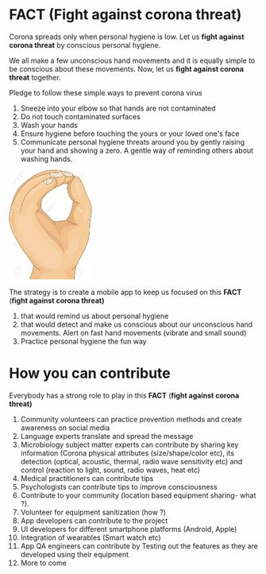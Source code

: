 # FACT (Fight against corona threat)

Corona spreads only when personal hygiene is low. Let us **fight against corona threat** by conscious personal hygiene.

We all make a few unconscious hand movements and it is equally simple to be conscious about these movements. Now, let us **fight against corona threat** together.

Pledge to follow these simple ways to prevent corona virus

1. Sneeze into your elbow so that hands are not contaminated
2. Do not touch contaminated surfaces
3. Wash your hands
4. Ensure hygiene before touching the yours or your loved one&#39;s face
5. Communicate personal hygiene threats around you by gently raising your hand and showing a zero. A gentle way of reminding others about washing hands. 

![](fact.jpg)


The strategy is to create a mobile app to keep us focused on this **FACT** (**fight against corona threat)**

1. that would remind us about personal hygiene
2. that would detect and make us conscious about our unconscious hand movements. Alert on fast hand movements (vibrate and small sound)
3. Practice personal hygiene the fun way

# How you can contribute
Everybody has a strong role to play in this **FACT** (**fight against corona threat)**

1. Community volunteers can practice prevention methods and create awareness on social media
2. Language experts translate and spread the message
3. Microbiology subject matter experts can contribute by sharing key information (Corona physical attributes (size/shape/color etc), its detection (optical, acoustic, thermal, radio wave sensitivity etc) and control (reaction to light, sound, radio waves, heat etc)
4. Medical practitioners can contribute tips
5. Psychologists can contribute tips to improve consciousness
6. Contribute to your community (location based equipment sharing- what ?).
7. Volunteer for equipment sanitization (how ?)
8. App developers can contribute to the project
  1. UI developers for different smartphone platforms (Android, Apple)
  2. Integration of wearables (Smart watch etc)
9. App QA engineers can contribute by Testing out the features as they are developed using their equipment
10. More to come


